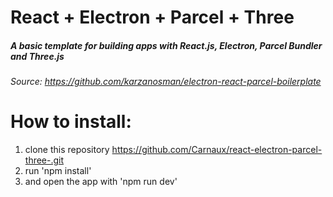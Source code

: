 # React + Electron + Parcel + Three
##### A basic template for building apps with React.js, Electron, Parcel Bundler and Three.js

###### Source: https://github.com/karzanosman/electron-react-parcel-boilerplate

# How to install:

1. clone this repository https://github.com/Carnaux/react-electron-parcel-three-.git
2. run 'npm install'
3. and open the app with 'npm run dev'
